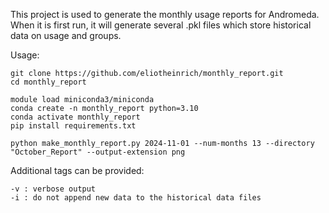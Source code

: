 This project is used to generate the monthly usage reports for Andromeda. 
When it is first run, it will generate several .pkl files which store historical data on usage and groups.

Usage:

```
git clone https://github.com/eliotheinrich/monthly_report.git
cd monthly_report

module load miniconda3/miniconda
conda create -n monthly_report python=3.10
conda activate monthly_report
pip install requirements.txt

python make_monthly_report.py 2024-11-01 --num-months 13 --directory "October_Report" --output-extension png
```

Additional tags can be provided:

```
-v : verbose output
-i : do not append new data to the historical data files
```
